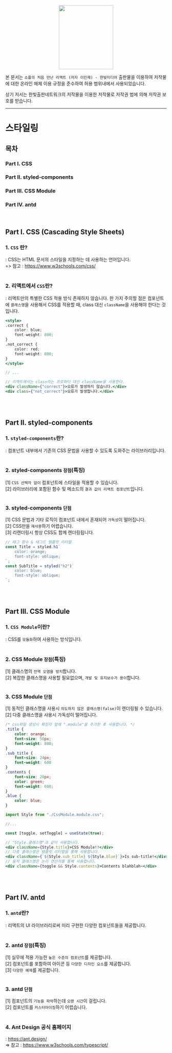 <center>
<img src=./resources/soaple.jpg
width="170" height="200">
</center>

본 문서는 ``소플의 처음 만난 리액트 (저자 이인제) - 한빛미디어`` 출판물을 이용하여 저작물에 대한 온라인 매체 이용 규정을 준수하여 허용 범위내에서 사용되었습니다.

상기 저서는 한빛출판네트워크의 저작물을 이용한 저작물로 저작권 법에 의해 저작권 보호를 받습니다.

---

# 스타일링

## 목차
### Part Ⅰ. CSS
### Part Ⅱ. styled-components
### Part Ⅲ. CSS Module
### Part Ⅳ. antd
<br/>

## Part Ⅰ. CSS (Cascading Style Sheets)
### 1. `CSS` 란?
: CSS는 HTML 문서의 스타일을 지정하는 데 사용하는 언어입니다.<br/>
=> 참고 : https://www.w3schools.com/css/
<br/><br/>

### 2. 리액트에서 `CSS`란?
: 리액트만의 특별한 CSS 적용 방식 존재하지 않습니다. 한 가지 주의할 점은 컴포넌트에 `클래스명`을 사용해서 CSS를 적용할 때, class 대신 `className`을 사용해야 한다는 것 입니다.
```jsx
<style>
.correct {
    color: blue;
    font-weight: 800;
}
.not_correct {
    color: red;
    font-weight: 800;
}
</style>

// ...

// 리액트에서는 class라는 프로퍼티 대신 className을 사용한다.
<div className={"correct"}>오류가 발생하지 않습니다.</div>
<div class={"not_correct"}>오류가 발생합니다.</div>
```
<br/><br/>

## Part Ⅱ. styled-components
### 1. `styled-components`란?
: 컴포넌트 내부에서 기존의 CSS 문법을 사용할 수 있도록 도와주는 라이브러리입니다.
<br/><br/>

### 2. styled-components `장점`(특징)
[1] `CSS 선택자 없이` 컴포넌트에 스타일을 적용할 수 있습니다.<br/>
[2] 라이브러리에 포함된 함수 및 메소드의 `결과 값이 리액트 컴포넌트`입니다.
<br/><br/>

### 3. styled-components `단점`
[1] CSS 문법과 기타 로직이 컴포넌트 내에서 혼재되어 `가독성`이 떨어집니다.<br/>
[2] CSS만을 `재사용`하기 어렵습니다.<br/>
[3] 리렌더링시 항상 CSS도 함께 렌더링됩니다.<br/>
```jsx
// 태그 함수 & 태그드 템플릿 리터럴
const Title = styled.h1`
    color: orange;
    font-style: oblique;
`;
const SubTitle = styled("h2")`
    color: blue;
    font-style: oblique;
`;
```
<br/><br/>

## Part Ⅲ. CSS Module
### 1. `CSS Module`이란?
: CSS를 `모듈화`하여 사용하는 방식입니다. 
<br/><br/>

### 2. CSS Module `장점`(특징)
[1] 클래스명의 `전역 오염을 방지`합니다.<br/>
[2] 복잡한 클래스명을 사용할 필요없으며, `개발 및 유지보수가 용이`합니다.<br/>
<br/>

### 3. CSS Module `단점`
[1] 동적인 클래스명을 사용시 `의도하지 않은 클래스명(false)`이 렌더링될 수 있습니다.<br/>
[2] 다중 클래스명을 사용시 가독성이 떨어집니다.<br/>
```css
/* css파일 생성시 확장자 앞에 ".module"을 추가한 후 사용합니다. */
.title {
    color: orange;
    font-size: 50px;
    font-weight: 800;
}
.sub_title {
    font-size: 24px;
    font-weight: 600
}
.contents {
    font-size: 20px;
    color: green;
    font-weight: 600;
}
.blue {
    color: blue;
}
```
```jsx
import Style from "./CssModule.module.css";

//...

const [toggle, setToggle] = useState(true);

// "Style.클래스명"과 같이 사용합니다.
<div className={Style.title}>CSS Module!!</div>
// 다중 클래스명은 템플릿 리터럴을 통해 사용합니다.
<div className={`${Style.sub_title} ${Style.blue}`}>Is sub-title!</div>
// 동적 클래스명은 논리 연산자를 통해 사용합니다.
<div className={toggle && Style.contents}>Contents blahblah~</div>
```
<br/><br/>

## Part Ⅳ. antd
### 1. `antd`란?
: 리액트의 UI 라이브러리로써 미리 구현한 다양한 컴포넌트들을 제공합니다.
<br/><br/>

### 2. antd `장점`(특징)
[1] 실무에 적용 가능한 `높은 수준의 컴포넌트`를 제공합니다.<br/>
[2] 컴포넌트를 포함하여 아이콘 등 `다양한 디자인 요소`를 제공합니다.<br/>
[3] `다양한 예제`를 제공합니다.<br/>
<br/>

### 3. antd `단점`
[1] 컴포넌트의 `기능을 파악`하는데 `오랜 시간`이 걸립니다.<br/>
[2] 컴포넌트를 `커스터마이징`하기 어렵습니다.<br/>
<br/>

### 4. Ant Design 공식 홈페이지
: https://ant.design/<br/>
=> 참고 : https://www.w3schools.com/typescript/